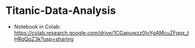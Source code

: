 # Titanic-Data-Analysis
* Notebook in Colab: https://colab.research.google.com/drive/1CGapuwzz0lvYgAMcuZFqqx_tHRqQqZ3k?usp=sharing
